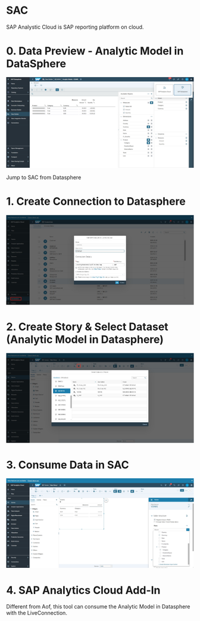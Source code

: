 # SAC

SAP Analystic Cloud is SAP reporting platform on cloud.


# 0. Data Preview - Analytic Model in DataSphere
![alt text](/SAC/images/Preview.png?raw=true)

Jump to SAC from Datasphere

# 1. Create Connection to Datasphere
![alt text](/SAC/images/Connection.png?raw=true)

# 2. Create Story & Select Dataset (Analytic Model in Datasphere)
![alt text](/SAC/images/SelectDataset.png?raw=true)

# 3. Consume Data in SAC
![alt text](/SAC/images/ConsumeData.png?raw=true)

# 4. SAP Analytics Cloud Add-In
Different from Aof, this tool can consume the Analytic Model in Datasphere with the LiveConnection.

